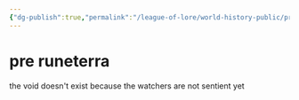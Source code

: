 ```yaml
---
{"dg-publish":true,"permalink":"/league-of-lore/world-history-public/pre-runeterra/"}
---
```


# pre runeterra


the void doesn't exist because the watchers are not sentient yet 